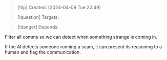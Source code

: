 
>[!tip] Created: [2024-04-09 Tue 22:49]

>[!question] Targets: 

>[!danger] Depends: 

Filter all comms so we can detect when something strange is coming in.

If the AI detects someone running a scam, it can present its reasoning to a human and flag the communication.